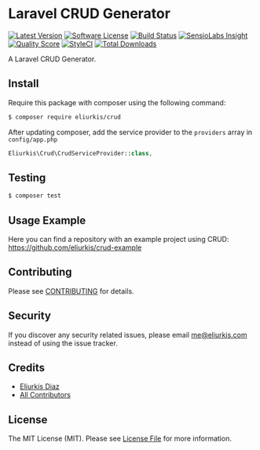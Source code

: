 # Laravel CRUD Generator

[![Latest Version](https://img.shields.io/github/release/eliurkis/crud.svg?style=flat-square)](https://github.com/eliurkis/crud/releases)
[![Software License][ico-license]](LICENSE.md)
[![Build Status][ico-travis]][link-travis]
[![SensioLabs Insight](https://img.shields.io/sensiolabs/i/6a085926-22ff-4c51-98f1-98044c411abe.svg?style=flat-square)](https://insight.sensiolabs.com/projects/6a085926-22ff-4c51-98f1-98044c411abe)
[![Quality Score][ico-code-quality]][link-code-quality]
[![StyleCI](https://styleci.io/repos/77415299/shield?branch=master)](https://styleci.io/repos/77415299)
[![Total Downloads][ico-downloads]][link-downloads]

A Laravel CRUD Generator.

## Install

Require this package with composer using the following command:

``` bash
$ composer require eliurkis/crud
```

After updating composer, add the service provider to the `providers` array in `config/app.php`

```php
Eliurkis\Crud\CrudServiceProvider::class,
```

## Testing

``` bash
$ composer test
```

## Usage Example

Here you can find a repository with an example project using CRUD: https://github.com/eliurkis/crud-example

## Contributing

Please see [CONTRIBUTING](CONTRIBUTING.md) for details.

## Security

If you discover any security related issues, please email me@eliurkis.com instead of using the issue tracker.

## Credits

- [Eliurkis Diaz][link-author]
- [All Contributors][link-contributors]

## License

The MIT License (MIT). Please see [License File](LICENSE.md) for more information.

[ico-version]: https://img.shields.io/packagist/v/eliurkis/crud.svg?style=flat-square
[ico-license]: https://img.shields.io/badge/license-MIT-brightgreen.svg?style=flat-square
[ico-travis]: https://img.shields.io/travis/eliurkis/crud/master.svg?style=flat-square
[ico-scrutinizer]: https://img.shields.io/scrutinizer/coverage/g/eliurkis/crud.svg?style=flat-square
[ico-code-quality]: https://img.shields.io/scrutinizer/g/eliurkis/crud.svg?style=flat-square
[ico-downloads]: https://img.shields.io/packagist/dt/eliurkis/crud.svg?style=flat-square

[link-packagist]: https://packagist.org/packages/eliurkis/crud
[link-travis]: https://travis-ci.org/eliurkis/crud
[link-scrutinizer]: https://scrutinizer-ci.com/g/eliurkis/crud/code-structure
[link-code-quality]: https://scrutinizer-ci.com/g/eliurkis/crud
[link-downloads]: https://packagist.org/packages/eliurkis/crud
[link-author]: https://github.com/eliurkis
[link-contributors]: ../../contributors
